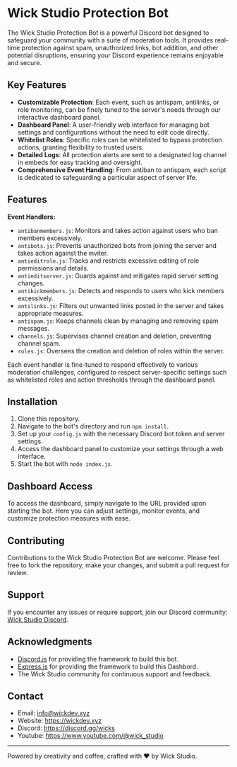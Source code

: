 # Wick Studio Protection Bot

The Wick Studio Protection Bot is a powerful Discord bot designed to safeguard your community with a suite of moderation tools. It provides real-time protection against spam, unauthorized links, bot addition, and other potential disruptions, ensuring your Discord experience remains enjoyable and secure.

## Key Features

- **Customizable Protection**: Each event, such as antispam, antilinks, or role monitoring, can be finely tuned to the server's needs through our interactive dashboard panel.
- **Dashboard Panel**: A user-friendly web interface for managing bot settings and configurations without the need to edit code directly.
- **Whitelist Roles**: Specific roles can be whitelisted to bypass protection actions, granting flexibility to trusted users.
- **Detailed Logs**: All protection alerts are sent to a designated log channel in embeds for easy tracking and oversight.
- **Comprehensive Event Handling**: From antiban to antispam, each script is dedicated to safeguarding a particular aspect of server life.

## Features

**Event Handlers:**

- `antibanmembers.js`: Monitors and takes action against users who ban members excessively.
- `antibots.js`: Prevents unauthorized bots from joining the server and takes action against the inviter.
- `antieditrole.js`: Tracks and restricts excessive editing of role permissions and details.
- `antieditserver.js`: Guards against and mitigates rapid server setting changes.
- `antikickmembers.js`: Detects and responds to users who kick members excessively.
- `antilinks.js`: Filters out unwanted links posted in the server and takes appropriate measures.
- `antispam.js`: Keeps channels clean by managing and removing spam messages.
- `channels.js`: Supervises channel creation and deletion, preventing channel spam.
- `roles.js`: Oversees the creation and deletion of roles within the server.

Each event handler is fine-tuned to respond effectively to various moderation challenges, configured to respect server-specific settings such as whitelisted roles and action thresholds through the dashboard panel.

## Installation

1. Clone this repository.
2. Navigate to the bot's directory and run `npm install`.
3. Set up your `config.js` with the necessary Discord bot token and server settings.
4. Access the dashboard panel to customize your settings through a web interface.
5. Start the bot with `node index.js`.

## Dashboard Access

To access the dashboard, simply navigate to the URL provided upon starting the bot. Here you can adjust settings, monitor events, and customize protection measures with ease.

## Contributing

Contributions to the Wick Studio Protection Bot are welcome. Please feel free to fork the repository, make your changes, and submit a pull request for review.

## Support

If you encounter any issues or require support, join our Discord community: [Wick Studio Discord](https://discord.gg/wicks).

## Acknowledgments

- [Discord.js](https://discord.js.org/) for providing the framework to build this bot.
- [Express.js](https://ejs.co/) for providing the framework to build this Dashbord.
- The Wick Studio community for continuous support and feedback.

## Contact

- Email: info@wickdev.xyz
- Website: https://wickdev.xyz
- Discord: https://discord.gg/wicks
- Youtube: https://www.youtube.com/@wick_studio

---

Powered by creativity and coffee, crafted with ❤️ by Wick Studio.